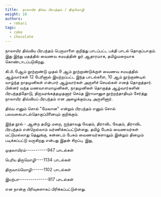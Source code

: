 ```yaml
---
title: 	நாலாயிர திவ்ய பிரபந்தம் / திருமொழி
weight: 10
authors:
  - rmhari
tags:
  - cake
  - chocolate
---
```


நாலாயிர திவ்விய பிரபந்தம் பெருமாளை குறித்து பாடப்பட்ட பக்தி பாடல் தொகுப்பாகும். இது இந்து மதத்தில் வைணவ சமயத்தின் ஓர் ஆதாரமாக, தமிழ்மறையாக கொண்டாடப்படுகிறது.

கி.பி. 6ஆம் நூற்றாண்டு முதல் 9 ஆம் நூற்றாண்டுக்குள் வைணவ சமயத்தில் ஆழ்வார்கள் 12 பேரினால் இயற்றப்பட்ட இந்த பாடல்களை, 10 ஆம் நூற்றாண்டில் வாழ்ந்த நாதமுனிகள் என்பார் ஆழ்வார்கள் அருளிச் செயல்கள் எனத் தொகுத்தார். பின்னர் வந்த மணவாளமாமுனிகள், நாதமுனிகள் தொகுத்த ஆழ்வார்களின் பிரபந்தத்தோடு, திருவரங்கத்தமுதனார் செய்த இராமானுச நூற்றந்தாதியும் சேர்த்து நாலாயிர திவ்வியப் பிரபந்தம் என அழைக்கும்படி அருளினார்.

திவ்ய எனும் சொல் "மேலான" என்றும் பிரபந்தம் எனும் சொல் பலவகைபாடல்தொகுப்பினையும் குறிக்கும்.

இந்த நூல் - ஆன்ற தமிழ் மறை, ஐந்தாவது வேதம், திராவிட வேதம், திராவிட பிரபந்தம் என்றெல்லாம் வர்ணிக்கப்பட்டுள்ளது. தமிழ் பேசும் வைணவர்கள் மட்டுமல்லாது தெலுங்கு, கன்னடம் பேசும் வைணவர்களாலும் இன்றும் தினமும் படிக்கப்பட்டு வருகிறது என்பது இதன் சிறப்பு. இது,

முதலாயிரம்-----------947 பாடல்கள்

பெரிய திருமொழி----1134 பாடல்கள்

திருவாய்மொழி------1102 பாடல்கள்

இயற்பா---------------817 பாடல்கள்

என நான்கு பிரிவுகளாகப் பிரிக்கப்பட்டுள்ளது.